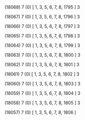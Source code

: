 (18068) 7 (0) [ 1, 3, 5, 6, 7, 8, 1795 ] 3 


(18067) 7 (0) [ 1, 3, 5, 6, 7, 8, 1796 ] 3 


(18066) 7 (0) [ 1, 3, 5, 6, 7, 8, 1797 ] 3 


(18065) 7 (0) [ 1, 3, 5, 6, 7, 8, 1798 ] 3 


(18064) 7 (0) [ 1, 3, 5, 6, 7, 8, 1799 ] 3 


(18063) 7 (0) [ 1, 3, 5, 6, 7, 8, 1800 ] 3 


(18062) 7 (0) [ 1, 3, 5, 6, 7, 8, 1801 ] 3 


(18061) 7 (0) [ 1, 3, 5, 6, 7, 8, 1802 ] 3 


(18060) 7 (0) [ 1, 3, 5, 6, 7, 8, 1803 ] 3 


(18059) 7 (0) [ 1, 3, 5, 6, 7, 8, 1804 ] 3 


(18058) 7 (0) [ 1, 3, 5, 6, 7, 8, 1805 ] 3 


(18057) 7 (0) [ 1, 3, 5, 6, 7, 8, 1806 ]  

